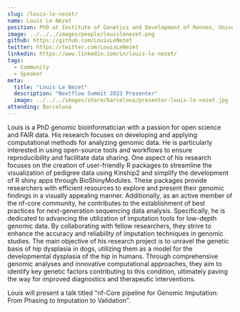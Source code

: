 ```yaml
---
slug: /louis-le-nezet/
name: Louis Le Nézet
position: PhD at Institute of Genetics and Development of Rennes, University of Rennes
image: ../../../images/people/louislenezet.png
github: https://github.com/LouisLeNezet
twitter: https://twitter.com/LouisLeNezet
linkedin: https://www.linkedin.com/in/louis-le-nezet/
tags:
  - Community
  - Speaker
meta:
  title: "Louis Le Nézet"
  description: "Nextflow Summit 2023 Presenter"
  image: ../../../images/share/barcelona/presenter-louis-le-nezet.jpg
attending: Barcelona
---
```


Louis is a PhD genomic bioinformatician with a passion for open science and FAIR data. His research focuses on developing and applying computational methods for analyzing genomic data. He is particularly interested in using open-source tools and workflows to ensure reproducibility and facilitate data sharing.  One aspect of his research focuses on the creation of user-friendly R packages to streamline the visualization of pedigree data using Kinship2 and simplify the development of R shiny apps through BioShinyModules. These packages provide researchers with efficient resources to explore and present their genomic findings in a visually appealing manner. Additionally, as an active member of the nf-core community, he contributes to the establishment of best practices for next-generation sequencing data analysis. Specifically, he is dedicated to advancing the utilization of imputation tools for low-depth genomic data. By collaborating with fellow researchers, they strive to enhance the accuracy and reliability of imputation techniques in genomic studies. The main objective of his research project is to unravel the genetic basis of hip dysplasia in dogs, utilizing them as a model for the developmental dysplasia of the hip in humans. Through comprehensive genomic analyses and innovative computational approaches, they aim to identify key genetic factors contributing to this condition, ultimately paving the way for improved diagnostics and therapeutic interventions.

Louis will present a talk titled "nf-Core pipeline for Genomic Imputation: From Phasing to Imputation to Validation".
